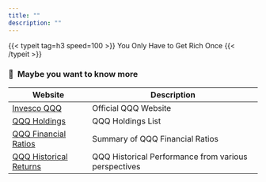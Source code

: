 ```yaml
---
title: ""
description: ""
---
```

<div class="pt-1 pb-3">
{{< typeit 
  tag=h3
  speed=100
>}}
You Only Have to Get Rich Once
{{< /typeit >}}
</div>

<!-- TradingView Widget BEGIN -->
<script type="text/javascript" src="https://s3.tradingview.com/external-embedding/embed-widget-symbol-overview.js" async>
  {
  "symbols": "NASDAQ:QQQ|60M",
  "chartOnly": false,
  "width": "100%",
  "height": "400",
  "locale": "en",
  "colorTheme": "light",
  "autosize": true,
  "showVolume": false,
  "showMA": false,
  "hideDateRanges": false,
  "hideMarketStatus": false,
  "hideSymbolLogo": false,
  "scalePosition": "right",
  "scaleMode": "Normal",
  "fontFamily": "-apple-system, BlinkMacSystemFont, Trebuchet MS, Roboto, Ubuntu, sans-serif",
  "fontSize": "10",
  "noTimeScale": false,
  "valuesTracking": "1",
  "changeMode": "price-and-percent",
  "chartType": "area",
  "maLineColor": "#2962FF",
  "maLineWidth": 1,
  "maLength": 9,
  "headerFontSize": "medium",
  "lineWidth": 2,
  "lineType": 0,
  "dateRanges": [
    "1w|15",
    "1m|30",
    "12m|1D",
    "60m|1W",
    "all|1M"
  ],
  "dateFormat": "yyyy/MM/dd"
}
</script>
<!-- TradingView Widget END -->

### 🔗&nbsp;&nbsp;Maybe you want to know more

| Website | Description |
|---|---|
| [Invesco QQQ](https://www.invesco.com/us/financial-products/etfs/product-detail?audienceType=Investor&productId=ETF-QQQ) | Official QQQ Website |
| [QQQ Holdings](https://www.invesco.com/us/financial-products/etfs/holdings?audienceType=Investor&ticker=QQQ) | QQQ Holdings List |
| [QQQ Financial Ratios](https://marketchameleon.com/Overview/QQQ/ETF-Financial-Ratios/) | Summary of QQQ Financial Ratios |
| [QQQ Historical Returns](https://www.lazyportfolioetf.com/etf/invesco-qqq-trust-qqq/) | QQQ Historical Performance from various perspectives |
